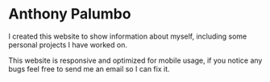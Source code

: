 # Anthony Palumbo

I created this website to show information about myself, including some personal
projects I have worked on.

This website is responsive and optimized for mobile usage, if you notice any bugs
feel free to send me an email so I can fix it.
